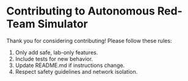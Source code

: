# Contributing to Autonomous Red-Team Simulator

Thank you for considering contributing! Please follow these rules:

1. Only add safe, lab-only features.
2. Include tests for new behavior.
3. Update README.md if instructions change.
4. Respect safety guidelines and network isolation.
